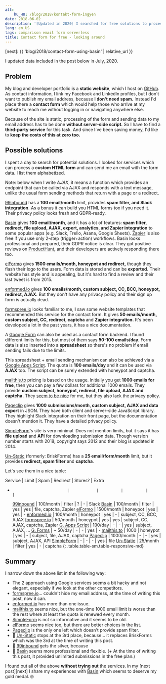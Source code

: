```yaml
---
alt:
    hu_HU: /blog/2018/kontakt-form-ingyen
date: 2018-06-02
description: '[Updated in 2020] I searched for free solutions to process the contact form on my static website. In this post, I compare the services I found.'
lang: en_US
tags: comparison email form serverless
title: Contact form for free - looking around
---
```


[next]: {{ 'blog/2018/contact-form-using-basin' | relative_url }}

I updated data included in the post below in July, 2020.

## Problem

My blog and developer portfolio is a **static website**, which I host on [GitHub][gh-pages]. As contact information, I link my Facebook and LinkedIn profiles, but I don't want to publish my email address, because **I don't need spam.** Instead I'd place there a **contact form** which would help those who arrive at my website to reach me without logging in or navigating anywhere else.

Because of the site is static, processing of the form and sending data to my email address has to be done **without server-side script.** So I have to find a **third-party service** for this task. And since I've been saving money, I'd like to **keep the costs of this at zero too.**

## Possible solutions

I spent a day to search for potential solutions. I looked for services which can process a **custom HTML form** and can send me an email with the form data. I list them alphabetized.

Note: below when I write _AJAX_, it means a function which provides an endpoint that can be called via AJAX and responds with a text message, unlike the usual form sending methods that return with a page or a redirect.

[99inbound][99inbound] has a **100 email/month** limit, provides **spam filter, and Slack integration.** As a bonus it can build you HTML forms too if you need it. Their privacy policy looks fresh and GDPR-ready.

[Basin][basin] gives **100 email/month**, and it has a lot of features: **spam filter, redirect, file upload, AJAX, export, analytics, and Zapier integration** to some popular apps (e.g. Slack, Trello, Asana, Google Sheets). [Zapier][zapier] is also free if you use only 2-step (trigger+action) workflows. Basin looks professional and prepared, their GDPR notice is clear. They got positive reviews on [ProductHunt][ph-basin], and their developers are actively responding there too.

[elFormo][elFormo] gives **1500 emails/month, honeypot and redirect,** though they flash their logo to the users. Form data is stored and can be **exported.** Their website has style and is appealing, but it's hard to find a review and their last tweet is from 2015.

[enformed.io][enformed.io] gives **100 emails/month, custom subject, CC, BCC, honeypot, redirect, AJAX.** But they don't have any privacy policy and their sign up form is actually dead.

[formspree.io][formspree.io] looks familiar to me, I saw some website templates that recommended this service for the contact form. It gives **50 emails/month, custom subject, CC, redirect, captcha** and **Zapier integration.** It's been developed a lot in the past years, it has a nice documentation.

A [Google Form][g-forms] can also be used as a contact form backend. I found different limits for this, but most of them says **50-100 emails/day**. Form data is also inserted into a **spreadsheet** so there's no problem if email sending fails due to the limits.

This spreadsheet + email sending mechanism can also be achieved via a [Google Apps Script][g-script]. The quota is **100 emails/day** and it can be used via **AJAX** too. The script can be surely extended with honeypot and captcha.

[mailthis.to][mailthis.to] pricing is based on the usage. Initially you get **1000 emails for free**, then you can pay a few dollars for additional 1000 emails. They provide **custom subject, honeypot, redirect, file upload, AJAX and captcha.** They [seem to be nice](https://medium.com/@jamesfuthey/running-a-free-email-api-for-2-years-a39188e19985) for me, but they also lack the privacy policy.

[Pageclip][pageclip] gives **1000 submissions/month, custom subject, AJAX and data export** in JSON. They have both client and server-side JavaScript library. They highlight Slack integration on their front page, but the documentation doesn't mention it. They have a detailed privacy policy.

[SimpleForm][simpleform]'s site is very minimal. Does not mention limits, but it says it has **file upload** and **API** for downloading submission data. Though version number starts with 2018, copyright says 2012 and their blog is updated in 2014.

[Un-Static][unstatic] (formerly: BriskForms) has a **25 email/form/month** limit, but it provides **redirect, spam filter** and **captcha**.

Let's see them in a nice table:

Service | Limit | Spam | Redirect | Stores? | Extra

-                              |            |          |          |         |
    [99inbound][99inbound] | 100/month | filter | ? | - | Slack
    [Basin][basin] | 100/month | filter | yes | yes | file, captcha, Zapier
    [elFormo][elFormo] | 1500/month | honeypot | yes | yes | -
    [enformed.io][enformed.io] | 100/month | honeypot | yes | - | subject, CC, BCC, AJAX
    [formspree.io][formspree.io] | 50/month | honeypot | yes | yes | subject, CC, AJAX, captcha, Zapier
    [G. Apps Script][g-script] | 100/day | - | - | yes | subject, AJAX, ...
    [G. Forms][g-forms] | ~ 50/day | - | - | yes | -
    [mailthis.to][mailthis.to] | 1000 | honeypot | yes | - | subject, file, AJAX, captcha
    [Pageclip][pageclip] | 1000/month | - | - | yes | subject, AJAX, API
    [SimpleForm][simpleform] | - | - | - | yes | file
    [Un-Static][unstatic] | 25/month | filter | yes | - | captcha
    {: .table.table-sm.table-responsive-md}

## Summary

I narrow down the above list in the following way:

-   The 2 approach using Google services seems a bit hacky and not elegant, especially if we look at the other competitors.
-   [formspree.io][formspree.io]... couldn't hide my email address, at the time of writing this post, now it can.
-   [enformed.io][enformed.io] has more than one issue.
-   [mailthis.to][mailthis.to] seems nice, but the one-time 1000 email limit is worse than the rest where at least the quota is renewed every month.
-   [SimpleForm][simpleform] is not so informative and it seems to be old.
-   [elFormo][elFormo] seems nice too, but there are better choices in the list.
-   [Pageclip][pageclip] is the only one left which doesn't provide spam filter.
-   🥉 [Un-Static][unstatic] stops at the 3rd place, because... it replaces BriskForms which was the 3rd at the time of writing this post.
-   🥈 [99inbound][99inbound] gets the silver, because
-   🥇 [Basin][basin] seems more professional and flexible. (+ At the time of writing this post, it provided unlimited submissions in the free plan.)

I found out all of the above **without trying out** the services. In my [next post][next] I share my experiences with [Basin][basin] which seems to deserve my gold medal. 🤓

[99inbound]: https://www.99inbound.com/
[basin]: https://usebasin.com/
[elFormo]: https://www.elformo.com/
[enformed.io]: http://www.enformed.io/
[formspree.io]: https://formspree.io/
[g-forms]: https://github.com/toperkin/staticFormEmails
[g-script]: https://github.com/dwyl/learn-to-send-email-via-google-script-html-no-server
[gh-pages]: https://pages.github.com/
[mailthis.to]: https://mailthis.to/
[pageclip]: https://pageclip.co/
[ph-basin]: https://www.producthunt.com/posts/basin
[simpleform]: https://getsimpleform.com/
[unstatic]: https://un-static.com/
[zapier]: https://zapier.com/
